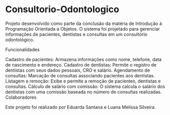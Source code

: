 # Consultorio-Odontologico
Projeto desenvolvido como parte da conclusão da matéria de Introdução à Programação Orientada a Objetos. O sistema foi projetado para gerenciar informações de pacientes, dentistas e consultas em um consultório odontológico.

Funcionalidades

Cadastro de pacientes: Armazena informações como nome, telefone, data de nascimento e endereço.
Cadastro de dentistas: Permite o registro de dentistas com seus dados pessoais, CRO e salário.
Agendamento de consultas: Marcação de consultas associando pacientes aos dentistas.
Listagem e remoção: Exibe e permite a remoção de pacientes, dentistas e consultas.
Cálculo de salário com comissão: O sistema calcula o salário dos dentistas com uma comissão baseada no número de consultas realizadas.
Colaboradores

Este projeto foi realizado por Eduarda Santana e Luana Melissa Silveira.
